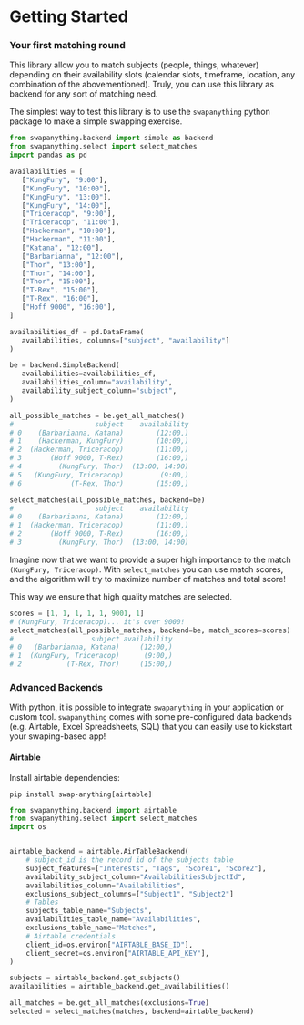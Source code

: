 # Getting Started


### Your first matching round

This library allow you to match subjects (people, things, whatever) depending
on their availability slots (calendar slots, timeframe, location,
any combination of the abovementioned). Truly, you can use this library as
backend for any sort of matching need.

The simplest way to test this library is to use the `swapanything` python
package to make a simple swapping exercise.

```python
from swapanything.backend import simple as backend
from swapanything.select import select_matches
import pandas as pd

availabilities = [
   ["KungFury", "9:00"],
   ["KungFury", "10:00"],
   ["KungFury", "13:00"],
   ["KungFury", "14:00"],
   ["Triceracop", "9:00"],
   ["Triceracop", "11:00"],
   ["Hackerman", "10:00"],
   ["Hackerman", "11:00"],
   ["Katana", "12:00"],
   ["Barbarianna", "12:00"],
   ["Thor", "13:00"],
   ["Thor", "14:00"],
   ["Thor", "15:00"],
   ["T-Rex", "15:00"],
   ["T-Rex", "16:00"],
   ["Hoff 9000", "16:00"],
]

availabilities_df = pd.DataFrame(
   availabilities, columns=["subject", "availability"]
)

be = backend.SimpleBackend(
   availabilities=availabilities_df,
   availabilities_column="availability",
   availability_subject_column="subject",
)

all_possible_matches = be.get_all_matches()
#                    subject    availability
# 0    (Barbarianna, Katana)        (12:00,)
# 1    (Hackerman, KungFury)        (10:00,)
# 2  (Hackerman, Triceracop)        (11:00,)
# 3       (Hoff 9000, T-Rex)        (16:00,)
# 4         (KungFury, Thor)  (13:00, 14:00)
# 5   (KungFury, Triceracop)         (9:00,)
# 6            (T-Rex, Thor)        (15:00,)

select_matches(all_possible_matches, backend=be)
#                    subject    availability
# 0    (Barbarianna, Katana)        (12:00,)
# 1  (Hackerman, Triceracop)        (11:00,)
# 2       (Hoff 9000, T-Rex)        (16:00,)
# 3         (KungFury, Thor)  (13:00, 14:00)

```

Imagine now that we want to provide a super high importance
to the match `(KungFury, Triceracop)`.
With `select_matches` you can use match scores, and the
algorithm will try to maximize number of matches and total
score!

This way we ensure that high quality matches are selected.

```python
scores = [1, 1, 1, 1, 1, 9001, 1]
# (KungFury, Triceracop)... it's over 9000!
select_matches(all_possible_matches, backend=be, match_scores=scores)
#                   subject availability
# 0   (Barbarianna, Katana)     (12:00,)
# 1  (KungFury, Triceracop)      (9:00,)
# 2           (T-Rex, Thor)     (15:00,)

```

### Advanced Backends

With python, it is possible to integrate `swapanything` in your application
or custom tool. `swapanything` comes with some pre-configured data backends
(e.g. Airtable, Excel Spreadsheets, SQL) that you can easily use to
kickstart your swaping-based app!

#### Airtable

Install airtable dependencies:

```shell
pip install swap-anything[airtable]
```

```python
from swapanything.backend import airtable
from swapanything.select import select_matches
import os


airtable_backend = airtable.AirTableBackend(
    # subject_id is the record id of the subjects table
    subject_features=["Interests", "Tags", "Score1", "Score2"],
    availability_subject_column="AvailabilitiesSubjectId",
    availabilities_column="Availabilities",
    exclusions_subject_columns=["Subject1", "Subject2"]
    # Tables
    subjects_table_name="Subjects",
    availabilities_table_name="Availabilities",
    exclusions_table_name="Matches",
    # Airtable credentials
    client_id=os.environ["AIRTABLE_BASE_ID"],
    client_secret=os.environ["AIRTABLE_API_KEY"],
)

subjects = airtable_backend.get_subjects()
availabilities = airtable_backend.get_availabilities()

all_matches = be.get_all_matches(exclusions=True)
selected = select_matches(matches, backend=airtable_backend)
```
